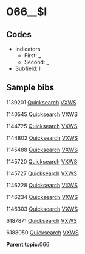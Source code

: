 # 066\_\_$l

## Codes

-   Indicators
    -   First: \_
    -   Second: \_
-   Subfield: l

## Sample bibs

1139201 [Quicksearch](https://search.library.yale.edu/catalog/1139201) [VXWS](http://prodorbis.library.yale.edu:7014/vxws/GetHoldingsService?bibId=1139201)

1140545 [Quicksearch](https://search.library.yale.edu/catalog/1140545) [VXWS](http://prodorbis.library.yale.edu:7014/vxws/GetHoldingsService?bibId=1140545)

1144725 [Quicksearch](https://search.library.yale.edu/catalog/1144725) [VXWS](http://prodorbis.library.yale.edu:7014/vxws/GetHoldingsService?bibId=1144725)

1144802 [Quicksearch](https://search.library.yale.edu/catalog/1144802) [VXWS](http://prodorbis.library.yale.edu:7014/vxws/GetHoldingsService?bibId=1144802)

1145488 [Quicksearch](https://search.library.yale.edu/catalog/1145488) [VXWS](http://prodorbis.library.yale.edu:7014/vxws/GetHoldingsService?bibId=1145488)

1145720 [Quicksearch](https://search.library.yale.edu/catalog/1145720) [VXWS](http://prodorbis.library.yale.edu:7014/vxws/GetHoldingsService?bibId=1145720)

1145727 [Quicksearch](https://search.library.yale.edu/catalog/1145727) [VXWS](http://prodorbis.library.yale.edu:7014/vxws/GetHoldingsService?bibId=1145727)

1146228 [Quicksearch](https://search.library.yale.edu/catalog/1146228) [VXWS](http://prodorbis.library.yale.edu:7014/vxws/GetHoldingsService?bibId=1146228)

1146234 [Quicksearch](https://search.library.yale.edu/catalog/1146234) [VXWS](http://prodorbis.library.yale.edu:7014/vxws/GetHoldingsService?bibId=1146234)

1146303 [Quicksearch](https://search.library.yale.edu/catalog/1146303) [VXWS](http://prodorbis.library.yale.edu:7014/vxws/GetHoldingsService?bibId=1146303)

6187871 [Quicksearch](https://search.library.yale.edu/catalog/6187871) [VXWS](http://prodorbis.library.yale.edu:7014/vxws/GetHoldingsService?bibId=6187871)

6188050 [Quicksearch](https://search.library.yale.edu/catalog/6188050) [VXWS](http://prodorbis.library.yale.edu:7014/vxws/GetHoldingsService?bibId=6188050)

**Parent topic:**[066](../../tags/066/066.md)

